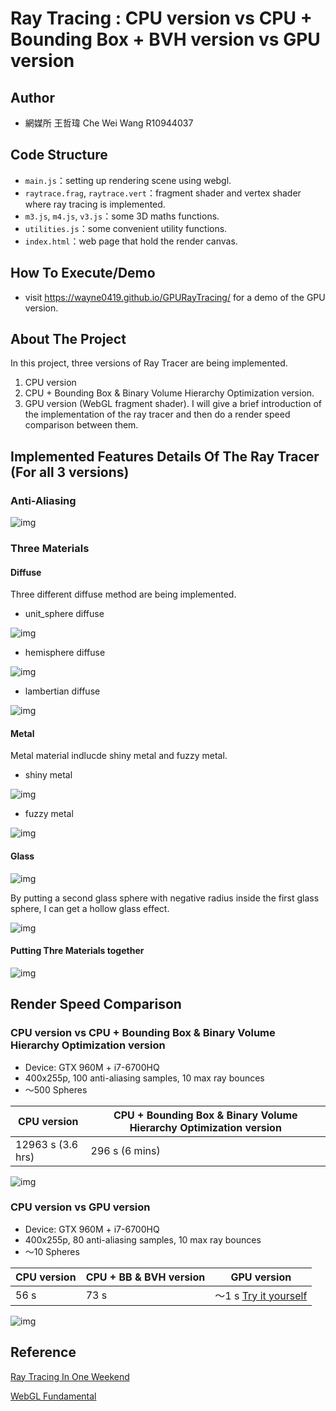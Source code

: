 # Ray Tracing : CPU version vs CPU + Bounding Box + BVH version vs GPU version

## Author

- 網媒所 王哲瑋 Che Wei Wang R10944037


## Code Structure

- `main.js`：setting up rendering scene using webgl.
- `raytrace.frag`, `raytrace.vert`：fragment shader and vertex shader where ray tracing is implemented.
- `m3.js`, `m4.js`, `v3.js`：some 3D maths functions.
- `utilities.js`：some convenient utility functions.
- `index.html`：web page that hold the render canvas.

## How To Execute/Demo
- visit https://wayne0419.github.io/GPURayTracing/ for a demo of the GPU version.


## About The Project

In this project, three versions of Ray Tracer are being implemented.
1. CPU version
2. CPU + Bounding Box & Binary Volume Hierarchy Optimization version.
3. GPU version (WebGL fragment shader).
I will give a brief introduction of the implementation of the ray tracer and then do a render speed comparison between them.

## Implemented Features Details Of The Ray Tracer (For all 3 versions)

### Anti-Aliasing

![img](https://github.com/wayne0419/GPURayTracing/blob/main/readme_material/antialiasing.png?raw=true)

### Three Materials

#### Diffuse

Three different diffuse method are being implemented.
- unit_sphere diffuse

![img](https://github.com/wayne0419/GPURayTracing/blob/main/readme_material/6-3unit_sphere_diffuse.png?raw=true)

- hemisphere diffuse

![img](https://github.com/wayne0419/GPURayTracing/blob/main/readme_material/6-5hemisphere_diffuse.png?raw=true)

- lambertian diffuse

![img](https://github.com/wayne0419/GPURayTracing/blob/main/readme_material/6-4lambertian_diffuse.png?raw=true)

#### Metal

Metal material indlucde shiny metal and fuzzy metal.
- shiny metal

![img](https://github.com/wayne0419/GPURayTracing/blob/main/readme_material/shiny_metal.png?raw=true)

- fuzzy metal

![img](https://github.com/wayne0419/GPURayTracing/blob/main/readme_material/fuzzy_metal.png?raw=true)

#### Glass

![img](https://github.com/wayne0419/GPURayTracing/blob/main/readme_material/glass2.png?raw=true)

By putting a second glass sphere with negative radius inside the first glass sphere, I can get a hollow glass effect.

![img](https://github.com/wayne0419/GPURayTracing/blob/main/readme_material/hollow-glass2.png?raw=true)

#### Putting Thre Materials together

![img](https://github.com/wayne0419/GPURayTracing/blob/main/readme_material/glass.png?raw=true)

## Render Speed Comparison

### CPU version vs CPU + Bounding Box & Binary Volume Hierarchy Optimization version

- Device: GTX 960M + i7-6700HQ
- 400x255p, 100 anti-aliasing samples, 10 max ray bounces
- ～500 Spheres

| CPU version | CPU + Bounding Box & Binary Volume Hierarchy Optimization version |
| ------ | ---------------------------------------- |
| 12963 s (3.6 hrs) | 296 s (6 mins) |

![img](https://github.com/wayne0419/GPURayTracing/blob/main/readme_material/cpu-400x225-12963s.png?raw=true)

### CPU version vs GPU version

- Device: GTX 960M + i7-6700HQ
- 400x255p, 80 anti-aliasing samples, 10 max ray bounces
- ～10 Spheres

| CPU version | CPU + BB & BVH version | GPU version |
| ------ | --------------------- | --------- |
| 56 s  | 73 s | ～1 s [Try it yourself](https://wayne0419.github.io/GPURayTracing/) |

![img](https://github.com/wayne0419/GPURayTracing/blob/main/readme_material/cpu-bvh-400x225-73s.png?raw=true)

## Reference

[Ray Tracing In One Weekend](https://raytracing.github.io/books/RayTracingInOneWeekend.html)

[WebGL Fundamental](https://webglfundamentals.org/)
 